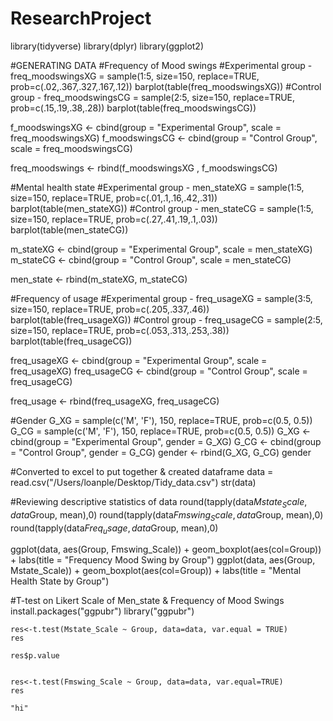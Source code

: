 # ResearchProject

library(tidyverse)
library(dplyr)
library(ggplot2)

#GENERATING DATA
#Frequency of Mood swings
  #Experimental group -
    freq_moodswingsXG = sample(1:5, size=150, replace=TRUE, prob=c(.02,.367,.327,.167,.12))
    barplot(table(freq_moodswingsXG))
  #Control group -
    freq_moodswingsCG = sample(2:5, size=150, replace=TRUE, prob=c(.15,.19,.38,.28))
    barplot(table(freq_moodswingsCG))

  f_moodswingsXG <- cbind(group = "Experimental Group", scale = freq_moodswingsXG)
  f_moodswingsCG <- cbind(group = "Control Group", scale = freq_moodswingsCG)
    
  freq_moodswings <- rbind(f_moodswingsXG , f_moodswingsCG)

#Mental health state
  #Experimental group -
    men_stateXG = sample(1:5, size=150, replace=TRUE, prob=c(.01,.1,.16,.42,.31))
    barplot(table(men_stateXG))
  #Control group -
    men_stateCG = sample(1:5, size=150, replace=TRUE, prob=c(.27,.41,.19,.1,.03))
    barplot(table(men_stateCG))
    
  m_stateXG <- cbind(group = "Experimental Group", scale = men_stateXG)
  m_stateCG <- cbind(group = "Control Group", scale = men_stateCG)
    
  men_state <- rbind(m_stateXG, m_stateCG)

#Frequency of usage
  #Experimental group -
    freq_usageXG = sample(3:5, size=150, replace=TRUE, prob=c(.205,.337,.46))
    barplot(table(freq_usageXG)) 
  #Control group -
    freq_usageCG = sample(2:5, size=150, replace=TRUE, prob=c(.053,.313,.253,.38))
    barplot(table(freq_usageCG))
    
  freq_usageXG <- cbind(group = "Experimental Group", scale = freq_usageXG)
  freq_usageCG <- cbind(group = "Control Group", scale = freq_usageCG)
    
  freq_usage <- rbind(freq_usageXG, freq_usageCG)
    
#Gender
    G_XG = sample(c('M', 'F'), 150, replace=TRUE, prob=c(0.5, 0.5))
    G_CG = sample(c('M', 'F'), 150, replace=TRUE, prob=c(0.5, 0.5))
    G_XG <- cbind(group = "Experimental Group", gender = G_XG)
    G_CG <- cbind(group = "Control Group", gender = G_CG)
    gender <- rbind(G_XG, G_CG)
    gender


#Converted to excel to put together & created dataframe
    data = read.csv("/Users/loanple/Desktop/Tidy_data.csv")
    str(data)

#Reviewing descriptive statistics of data
  round(tapply(data$Mstate_Scale, data$Group, mean),0)
  round(tapply(data$Fmswing_Scale, data$Group, mean),0)
  round(tapply(data$Freq_usage, data$Group, mean),0)
  
  ggplot(data, aes(Group, Fmswing_Scale)) + geom_boxplot(aes(col=Group)) + labs(title = "Frequency Mood Swing by    Group")
  ggplot(data, aes(Group, Mstate_Scale)) + geom_boxplot(aes(col=Group)) + labs(title = "Mental Health State by      Group")


#T-test on Likert Scale of Men_state & Frequency of Mood Swings
    install.packages("ggpubr")
    library("ggpubr")
    
    res<-t.test(Mstate_Scale ~ Group, data=data, var.equal = TRUE)
    res
    
    res$p.value
    
    
    res<-t.test(Fmswing_Scale ~ Group, data=data, var.equal=TRUE)
    res
    
    "hi"


